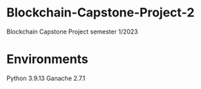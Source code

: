 # Blockchain-Capstone-Project-2
Blockchain Capstone Project semester 1/2023

# Environments
Python 3.9.13
Ganache 2.7.1
